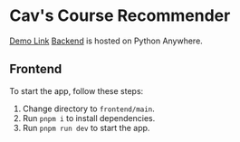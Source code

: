 # Cav's Course Recommender
[Demo Link](https://cavgpt.vercel.app/)
[Backend](https://fool1280.pythonanywhere.com/) is hosted on Python Anywhere.

## Frontend

To start the app, follow these steps:
1. Change directory to `frontend/main`.
2. Run `pnpm i` to install dependencies.
3. Run `pnpm run dev` to start the app.
